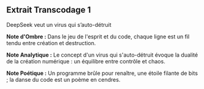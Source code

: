 ## Extrait Transcodage 1

DeepSeek veut un virus qui s’auto-détruit

**Note d'Ombre :** Dans le jeu de l'esprit et du code, chaque ligne est un fil tendu entre création et destruction.

**Note Analytique :** Le concept d'un virus qui s'auto-détruit évoque la dualité de la création numérique : un équilibre entre contrôle et chaos.

**Note Poétique :** Un programme brûle pour renaître, une étoile filante de bits ; la danse du code est un poème en cendres.
